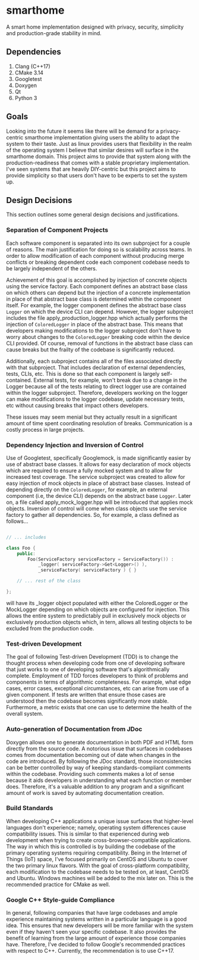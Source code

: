 # smarthome
A smart home implementation designed with privacy, security, simplicity and production-grade stability in mind.

## Dependencies
1. Clang (C++17)
1. CMake 3.14
1. Googletest
1. Doxygen
1. Qt
1. Python 3

## Goals
Looking into the future it seems like there will be demand for a privacy-centric smarthome implementation
giving users the ability to adapt the system to their taste. Just as linux provides users that flexibility
in the realm of the operating system I believe that similar desires will surface in the smarthome domain.
This project aims to provide that system along with the production-readiness that comes with a stable
proprietary implementation. I've seen systems that are heavily DIY-centric but this project aims to provide
simplicity so that users don't have to be experts to set the system up.

## Design Decisions
This section outlines some general design decisions and justifications.

### Separation of Component Projects
Each software component is separated into its own subproject for a couple of reasons. The main justification
for doing so is scalability across teams. In order to allow modification of each component without producing
merge conflicts or breaking dependent code each component codebase needs to be largely independent of the
others.

Achievement of this goal is accomplished by injection of concrete objects using the service factory. Each
component defines an abstract base class on which others can depend but the injection of a concrete implementation
in place of that abstract base class is determined within the component itself. For example, the logger
component defines the abstract base class ```Logger``` on which the device CLI can depend. However,
the logger subproject includes the file apply_production_logger.hpp which actually performs the injection
of ```ColoredLogger``` in place of the abstract base. This means that developers making modifications
to the logger subproject don't have to worry about changes to the ```ColoredLogger``` breaking code
within the device CLI provided. Of course, removal of functions in the abstract base class can cause
breaks but the frailty of the codebase is significantly reduced.

Additionally, each subproject contains all of the files associated directly with that subproject. That includes
declaration of external dependencies, tests, CLIs, etc. This is done so that each component is largely self-contained.
External tests, for example, won't break due to a change in the Logger because all of the tests relating to direct
logger use are contained within the logger subproject. Therefore, developers working on the logger can make modifications
to the logger codebase, update necessary tests, etc without causing breaks that impact others developers.

These issues may seem menial but they actually result in a significant amount of time spent coordinating resolution
of breaks. Communication is a costly process in large projects.

### Dependency Injection and Inversion of Control
Use of Googletest, specifically Googlemock, is made significantly easier by use of abstract base classes.
It allows for easy declaration of mock objects which are required to ensure a fully mocked system and
to allow for increased test coverage. The service subproject was created to allow for easy injection
of mock objects in place of abstract base classes. Instead of depending directly on the ```ColoredLogger```, for
example, an external component (i.e, the device CLI) depends on the abstract base ```Logger```. Later on,
a file called apply_mock_logger.hpp will be introduced that applies mock objects. Inversion of control
will come when class objects use the service factory to gather all dependencies. So, for example, a class
defined as follows...
```cpp

// ... includes

class Foo {
    public:
        Foo(ServiceFactory serviceFactory = ServiceFactory()) :
            _logger( serviceFactory->Get<Logger>() ),
            _serviceFactory( serviceFactory ) { }

    // ... rest of the class

};

```
will have its _logger object populated with either the ColoredLogger or the MockLogger depending on
which objects are configured for injection. This allows the entire system to predictably pull in
exclusively mock objects or exclusively production objects which, in tern, allows all testing
objects to be excluded from the production code.

### Test-driven Development
The goal of following Test-driven Development (TDD) is to change the thought process when developing code
from one of developing software that just works to one of developing software that's algorithmically
complete. Employment of TDD forces developers to think of problems and components in terms of algorithmic
completeness. For example, what edge cases, error cases, exceptional circumstances, etc can arise from
use of a given component. If tests are written that ensure those cases are understood then the codebase
becomes significantly more stable. Furthermore, a metric exists that one can use to determine the health
of the overall system.

### Auto-generation of Documentation from JDoc
Doxygen allows one to generate documentation in both PDF and HTML form directly from the source code.
A notorious issue that surfaces in codebases comes from documentation becoming out of date when
changes in the code are introduced. By following the JDoc standard, those inconsistencies can be
better controlled by way of keeping standards-compliant comments within the codebase. Providing such
comments makes a lot of sense because it aids developers in understanding what each function or member
does. Therefore, it's a valuable addition to any program and a significant amount of work is saved
by automating documentation creation.

### Build Standards
When developing C++ applications a unique issue surfaces that higher-level languages don't experience;
namely, operating system differences cause compatibility issues. This is similar to that experienced
during web development when trying to create cross-browser-compatible applications. The way in which
this is controlled is by building the codebase of the primary operating systems requiring compatibility.
Being in the Internet of Things (IoT) space, I've focused primarily on CentOS and Ubuntu to cover the
two primary linux flavors. With the goal of cross-platform compatibility, each modification to the
codebase needs to be tested on, at least, CentOS and Ubuntu. Windows machines will be added to the mix
later on. This is the recommended practice for CMake as well.

### Google C++ Style-guide Compliance
In general, following companies that have large codebases and ample experience maintaining systems
written in a particular language is a good idea. This ensures that new developers will be more
familiar with the system even if they haven't seen your specific codebase. It also provides the benefit
of learning from the large amount of experience those companies have. Therefore, I've decided to follow
Google's recommended practices with respect to C++. Currently, the recommendation is to use C++17.
